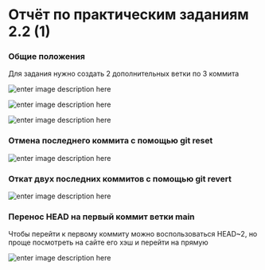 # Отчёт по практическим заданиям 2.2 (1)

###  Общие положения
Для задания нужно создать 2 дополнительных ветки по 3 коммита

![enter image description here](https://i.ibb.co/bJKK26d/2024-02-09-235827.png)

![enter image description here](https://i.ibb.co/R7rB5T7/2024-02-09-235745.png)

![enter image description here](https://i.ibb.co/GCv8kht/2024-02-09-235807.png)

###  Отмена последнего коммита с помощью git reset

![enter image description here](https://i.ibb.co/XDfWHDb/2024-02-10-003754.png)

###  Откат двух последних коммитов с помощью git revert

![enter image description here](https://i.ibb.co/LpVvmH8/2024-02-10-002006.png)

###  Перенос HEAD на первый коммит ветки main

Чтобы перейти к первому коммиту можно воспользоваться HEAD~2, но проще посмотреть на сайте его хэш и перейти на прямую

![enter image description here](https://i.ibb.co/px1ggHB/image.png)
